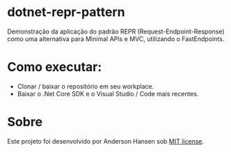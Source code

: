 # dotnet-repr-pattern
Demonstração da aplicação do padrão REPR (Request-Endpoint-Response) como uma alternativa para Minimal APIs e MVC, utilizando o FastEndpoints.

# Como executar:
- Clonar / baixar o repositório em seu workplace.
- Baixar o .Net Core SDK e o Visual Studio / Code mais recentes.

# Sobre
Este projeto foi desenvolvido por Anderson Hansen sob [MIT license](LICENSE).
